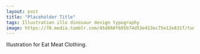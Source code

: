 ```yaml
---
layout: post
title: "Placeholder Title"
tags: Illustration illo dinosaur design typography
image: https://78.media.tumblr.com/45d860f605b74d53e413ec75e12e831f/tumblr_nl6w4wEyeR1qbng02o1_500.jpg
---
```

Illustration for Eat Meat Clothing.